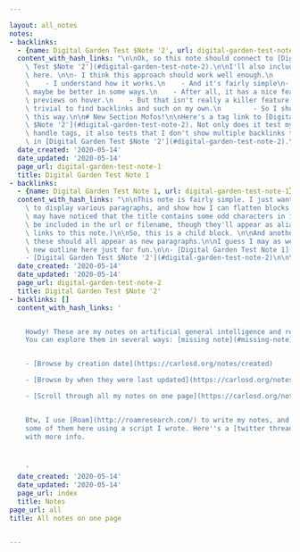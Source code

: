 ```yaml
---

layout: all_notes
notes:
- backlinks:
  - {name: Digital Garden Test $Note '2', url: digital-garden-test-note-2}
  content_with_hash_links: "\n\nOk, so this note should connect to [Digital Garden\
    \ Test $Note '2'](#digital-garden-test-note-2).\n\nI'll also include an outline\
    \ here. \n\n- I think this approach should work well enough.\n    - It's homegrown.\n\
    \    - I understand how it works.\n    - And it's fairly simple\n- [Stroll](https://giffmex.org/stroll/stroll.html)\
    \ maybe be better in some ways.\n    - After all, it has a nice feature to provide\
    \ previews on hover.\n    - But that isn't really a killer feature.\n    - It's\
    \ trivial to find backlinks and such on my own.\n        - So I should be fine\
    \ this way.\n\n# New Section Mofos!\n\nHere's a tag link to [Digital Garden Test\
    \ $Note '2'](#digital-garden-test-note-2). Not only does it test my ability to\
    \ handle tags, it also tests that I don't show multiple backlinks to this note\
    \ in [Digital Garden Test $Note '2'](#digital-garden-test-note-2).\n\n\n"
  date_created: '2020-05-14'
  date_updated: '2020-05-14'
  page_url: digital-garden-test-note-1
  title: Digital Garden Test Note 1
- backlinks:
  - {name: Digital Garden Test Note 1, url: digital-garden-test-note-1}
  content_with_hash_links: "\n\nThis note is fairly simple. I just want to use it\
    \ to display various paragraphs, and show how I can flatten blocks. (Also, you\
    \ may have noticed that the title contains some odd characters in it. Those shouldn't\
    \ be included in the url or filename, though they'll appear as aliases for any\
    \ links to this note.)\n\nSo, this is a child block. \n\nAnd another. \n\nBut\
    \ these should all appear as new paragraphs.\n\nI guess I may as well create a\
    \ new outline here just for fun.\n\n- [Digital Garden Test Note 1](#digital-garden-test-note-1)\n\
    - [Digital Garden Test $Note '2'](#digital-garden-test-note-2)\n\n\n"
  date_created: '2020-05-14'
  date_updated: '2020-05-14'
  page_url: digital-garden-test-note-2
  title: Digital Garden Test $Note '2'
- backlinks: []
  content_with_hash_links: '


    Howdy! These are my notes on artificial general intelligence and related interests.
    You can explore them in several ways: [missing note](#missing-note)[another note](#another-note)


    - [Browse by creation date](https://carlosd.org/notes/created)

    - [Browse by when they were last updated](https://carlosd.org/notes/updated)

    - [Scroll through all my notes on one page](https://carlosd.org/notes/all)


    Btw, I use [Roam](http://roamresearch.com/) to write my notes, and then I export
    some of them here using a script I wrote. Here''s a [twitter thread](https://twitter.com/dela3499/status/1260421394938114055?s=20)
    with more info.



    '
  date_created: '2020-05-14'
  date_updated: '2020-05-14'
  page_url: index
  title: Notes
page_url: all
title: All notes on one page


---
```



